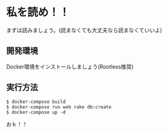 # 私を読め！！
まずは読みましょう。(読まなくても大丈夫なら読まなくていいよ)
## 開発環境
Docker環境をインストールしましょう(Rootless推奨)  
## 実行方法
```
$ docker-compose build
$ docker-compose run web rake db:create
$ docker-compose up -d
```
おｋ！！